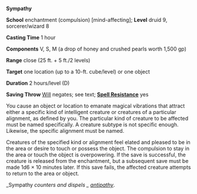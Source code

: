  **Sympathy**

**School** enchantment (compulsion) [mind-affecting]; **Level** druid 9, sorcerer/wizard 8

**Casting Time** 1 hour

**Components** V, S, M (a drop of honey and crushed pearls worth 1,500 gp)

**Range** close (25 ft. + 5 ft./2 levels)

**Target** one location (up to a 10-ft. cube/level) or one object

**Duration** 2 hours/level (D)

**Saving Throw** [Will](../combat.md#_will) negates; see text; **[Spell Resistance](../glossary.md#_spell-resistance)** yes

You cause an object or location to emanate magical vibrations that attract either a specific kind of intelligent creature or creatures of a particular alignment, as defined by you. The particular kind of creature to be affected must be named specifically. A creature subtype is not specific enough. Likewise, the specific alignment must be named.

Creatures of the specified kind or alignment feel elated and pleased to be in the area or desire to touch or possess the object. The compulsion to stay in the area or touch the object is overpowering. If the save is successful, the creature is released from the enchantment, but a subsequent save must be made 1d6 × 10 minutes later. If this save fails, the affected creature attempts to return to the area or object.

_Sympathy _counters and dispels _ [antipathy](antipathy.md#_antipathy)_.

